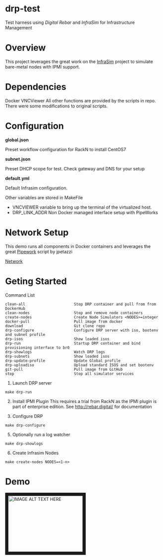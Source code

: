# drp-test
Test harness using *Digital Rebar* and *InfraSim* for Infrastructure Management

# Overview

This project leverages the great work on the [InfraSim](https://github.com/InfraSIM) project to simulate bare-metal nodes with IPMI support.


# Dependencies

Docker
VNCViewer
All other functions are provided by the scripts in repo. There were some modifications to original scripts.


# Configuration

**global.json**

Preset workflow configuration for RackN to install CentOS7


**subnet.json**

Preset DHCP scope for test. Check gateway and DNS for your setup


**default.yml**

Default Infrasim configuration.



Other variables are stored in MakeFile
- VNCVIEWER variable to bring up the terminal of the virtualized host. 
- DRP_LINK_ADDR Non Docker managed interface setup with PipeWorks


# Network Setup

This demo runs all components in Docker containers and leverages the great [Pipework](https://github.com/jpetazzo/pipework) script by jpetazzi


[Network](docs/drp.png "Network")

# Geting Started

Command List

```
clean-all                      Stop DRP container and pull from from DockerHub
clean-nodes                    Stop and remove node containers
create-nodes                   Create Node Simulators <NODES>=integer
docker-pull                    Pull image from docker
download                       Git clone repo
drp-configure                  Configure DRP server with iso, bootenv and subnet profile
drp-isos                       Show loaded isos
drp-run                        Startup DRP container and bind provisioning interface to br0
drp-showlogs                   Watch DRP logs
drp-subnets                    Show loaded isos
drp-update-profile             Update Global profile
drp-uploadiso                  Upload standard ISOS and set bootenv
git-pull                       Pull image from GitHub
stop                           Stop all simulator services

```

1. Launch DRP server

```make drp-run```

2. Install IPMI Plugin
	This requires a trial from RackN as the IPMI plugin is part of enterprise edition. See http://rebar.digital/ for documentation

3. Configure DRP

```make drp-configure```

5. Optionally run a log watcher

```make drp-showlogs```

6. Create Infrasim Nodes

```make create-nodes NODES=<1-n>```


# Demo

<a href="http://www.youtube.com/watch?feature=player_embedded&v=u5oeyFipckQ" target="_blank"><img src="http://img.youtube.com/vi/u5oeyFipckQ/0.jpg" 
alt="IMAGE ALT TEXT HERE" width="240" height="180" border="10" /></a>






